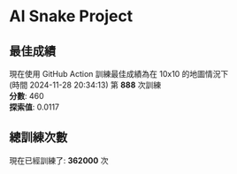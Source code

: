 
# AI Snake Project

## **最佳成績**
現在使用 GitHub Action 訓練最佳成績為在 10x10 的地圖情況下  
(時間 2024-11-28 20:34:13) 第 **888** 次訓練  
**分數**: 460  
**探索值**: 0.0117

## 總訓練次數
現在已經訓練了: **362000** 次
